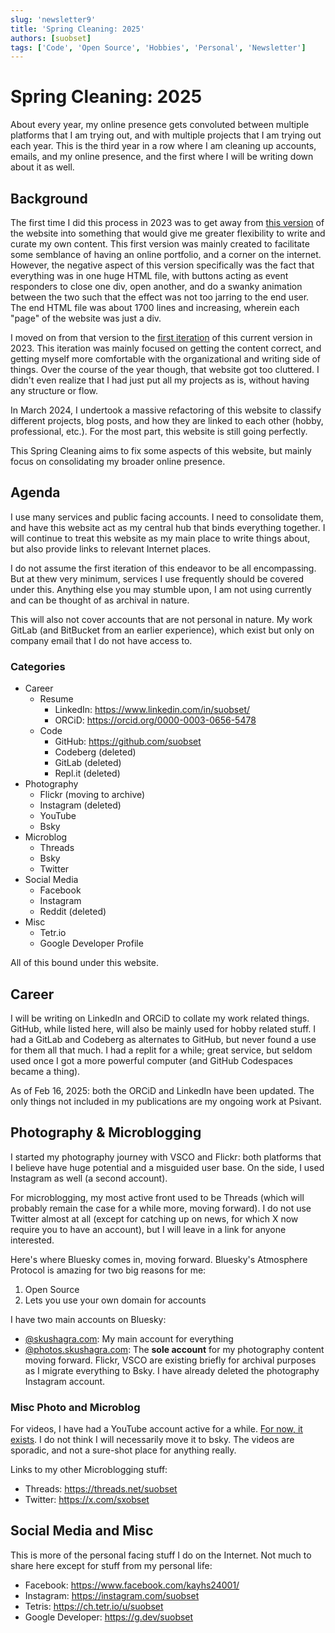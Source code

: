 ```yaml
---
slug: 'newsletter9'
title: 'Spring Cleaning: 2025'
authors: [suobset]
tags: ['Code', 'Open Source', 'Hobbies', 'Personal', 'Newsletter']
---
```


# Spring Cleaning: 2025

About every year, my online presence gets convoluted between multiple platforms that I am trying out, and with multiple projects that I am trying out each year. This is the third year in a row where I am cleaning up accounts, emails, and my online presence, and the first where I will be writing down about it as well.

<!-- truncate -->

## Background

The first time I did this process in 2023 was to get away from [this version](https://meta.skushagra.com/archive/web_v2/) of the website into something that would give me greater flexibility to write and curate my own content. This first version was mainly created to facilitate some semblance of having an online portfolio, and a corner on the internet. However, the negative aspect of this version specifically was the fact that everything was in one huge HTML file, with buttons acting as event responders to close one div, open another, and do a swanky animation between the two such that the effect was not too jarring to the end user. The end HTML file was about 1700 lines and increasing, wherein each "page" of the website was just a div.

I moved on from that version to the [first iteration](https://web.archive.org/web/20231231085114/https://skushagra.com/) of this current version in 2023. This iteration was mainly focused on getting the content correct, and getting myself more comfortable with the organizational and writing side of things. Over the course of the year though, that website got too cluttered. I didn't even realize that I had just put all my projects as is, without having any structure or flow. 

In March 2024, I undertook a massive refactoring of this website to classify different projects, blog posts, and how they are linked to each other (hobby, professional, etc.). For the most part, this website is still going perfectly.

This Spring Cleaning aims to fix some aspects of this website, but mainly focus on consolidating my broader online presence.

## Agenda

I use many services and public facing accounts. I need to consolidate them, and have this website act as my central hub that binds everything together. I will continue to treat this website as my main place to write things about, but also provide links to relevant Internet places.

I do not assume the first iteration of this endeavor to be all encompassing. But at thew very minimum, services I use frequently should be covered under this. Anything else you may stumble upon, I am not using currently and can be thought of as archival in nature.

This will also not cover accounts that are not personal in nature. My work GitLab (and BitBucket from an earlier experience), which exist but only on company email that I do not have access to. 

### Categories

* Career
	- Resume
		- LinkedIn: https://www.linkedin.com/in/suobset/
		- ORCiD: https://orcid.org/0000-0003-0656-5478
	- Code
		- GitHub: https://github.com/suobset
		- Codeberg (deleted)
		- GitLab (deleted)
		- Repl.it (deleted)
* Photography
	- Flickr (moving to archive)
	- Instagram (deleted)
	- YouTube
	- Bsky
* Microblog
	- Threads
	- Bsky
	- Twitter
* Social Media
	- Facebook
	- Instagram
	- Reddit (deleted)
* Misc
	- Tetr.io
	- Google Developer Profile

All of this bound under this website. 

## Career

I will be writing on LinkedIn and ORCiD to collate my work related things. GitHub, while listed here, will also be mainly used for hobby related stuff. I had a GitLab and Codeberg as alternates to GitHub, but never found a use for them all that much. I had a replit for a while; great service, but seldom used once I got a more powerful computer (and GitHub Codespaces became a thing).

As of Feb 16, 2025: both the ORCiD and LinkedIn have been updated. The only things not included in my publications are my ongoing work at Psivant.

## Photography & Microblogging

I started my photography journey with VSCO and Flickr: both platforms that I believe have huge potential and a misguided user base. On the side, I used Instagram as well (a second account).

For microblogging, my most active front used to be Threads (which will probably remain the case for a while more, moving forward). I do not use Twitter almost at all (except for catching up on news, for which X now require you to have an account), but I will leave in a link for anyone interested.

Here's where Bluesky comes in, moving forward. Bluesky's Atmosphere Protocol is amazing for two big reasons for me:

1. Open Source
2. Lets you use your own domain for accounts

I have two main accounts on Bluesky:

* [@skushagra.com](https://bsky.app/profile/skushagra.com): My main account for everything
* [@photos.skushagra.com](https://bsky.app/profile/photos.skushagra.com): The **sole account** for my photography content moving forward. Flickr, VSCO are existing briefly for archival purposes as I migrate everything to Bsky. I have already deleted the photography Instagram account.

### Misc Photo and Microblog

For videos, I have had a YouTube account active for a while. [For now, it exists](https://www.youtube.com/@suobset). I do not think I will necessarily move it to bsky. The videos are sporadic, and not a sure-shot place for anything really.

Links to my other Microblogging stuff:

* Threads: https://threads.net/suobset
* Twitter: https://x.com/sxobset

## Social Media and Misc

This is more of the personal facing stuff I do on the Internet. Not much to share here except for stuff from my personal life:

* Facebook: https://www.facebook.com/kayhs24001/
* Instagram: https://instagram.com/suobset
* Tetris: https://ch.tetr.io/u/suobset
* Google Developer: https://g.dev/suobset